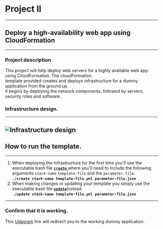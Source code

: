 # Project II  
---
## Deploy a high-availability web app using CloudFormation  
---
### Project description

This project will help deploy web servers for a highly available web app using CloudFormation. The cloudFormation  
template provided creates and deploys infrastructure for a dummy application from the ground up.  
It begins by deploying the network components, followed by servers, security roles and software.  
### Infrastructure design.  
---
![Infrastructure design](/design.jpeg)  
---
## How to run the template.  
---
1. When deploying the infrastructure for the first time you'll use the executable bash file [**`create`** ](/create) where you'll need to include the following arguments `stack-name` `template-file` and the `parameter-file`.  
**`./create stack-name template-file.yml parameter-file.json`**  
2. When making changes or updating your template you simply use the executable bash file [**`update`**](/update)instead.  
**`./update stack-name template-file.yml parameter-file.json`**  
---
### Confirm that it is working.  
This [Udagram](http://serve-elbud-1vx6z5bb64yix-985667153.us-east-1.elb.amazonaws.com/ "Udagram load balancer link") link will redirect you to the working dummy application.  


